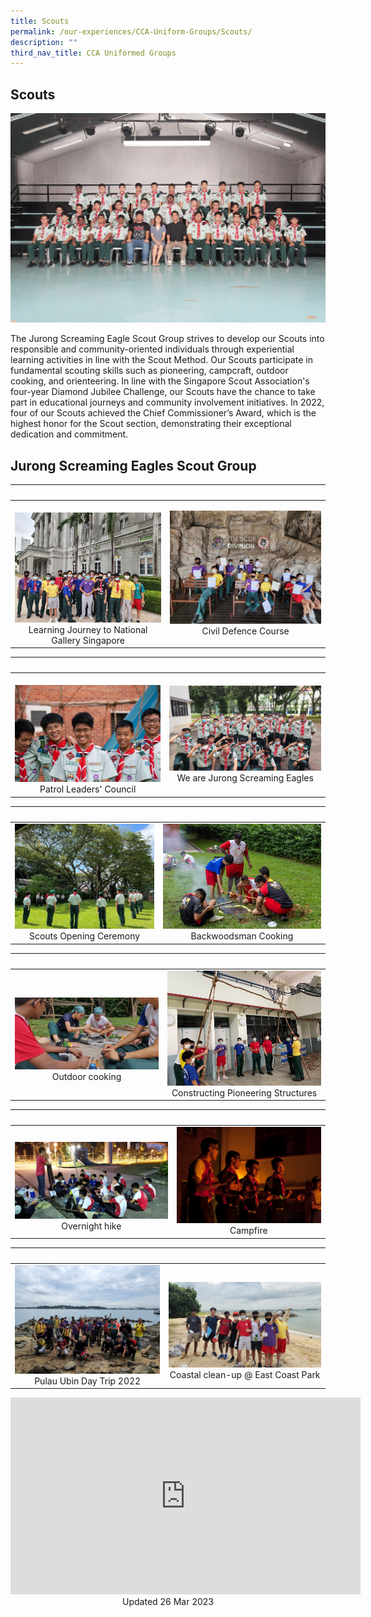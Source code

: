 ```yaml
---
title: Scouts
permalink: /our-experiences/CCA-Uniform-Groups/Scouts/
description: ""
third_nav_title: CCA Uniformed Groups
---
```

## Scouts 

![](/images/JS-Scouts.jpg)

The Jurong Screaming Eagle Scout Group strives to develop our Scouts into responsible and community-oriented individuals through experiential learning activities in line with the Scout Method. Our Scouts participate in fundamental scouting skills such as pioneering, campcraft, outdoor cooking, and orienteering. In line with the Singapore Scout Association's four-year Diamond Jubilee Challenge, our Scouts have the chance to take part in educational journeys and community involvement initiatives. In 2022, four of our Scouts achieved the Chief Commissioner’s Award, which is the highest honor for the Scout section, demonstrating their exceptional dedication and commitment.

## Jurong Screaming Eagles Scout Group

|&nbsp;&nbsp; |&nbsp;&nbsp; |  
|---|---|  
|&nbsp;![](/images/JSC1-Learning%20Journey%20to%20National%20Gallery%20SG.jpg) <center>Learning Journey to National Gallery Singapore</center> | ![](/images/JSC2-Civil%20Defence%20Course.jpg)<center>Civil Defence Course</center> |

|&nbsp;&nbsp; |&nbsp;&nbsp; |  
|---|---|  
|&nbsp;&nbsp;![](/images/JSC3-Patrol%20Leaders%20Council.jpg) <center>Patrol Leaders' Council</center> |  ![](/images/JSC4-We%20are%20Jurong%20Screaming%20Eagles.jpg)<center>We are Jurong Screaming Eagles</center> |

|&nbsp;&nbsp; |&nbsp;&nbsp; |  
|---|---|  
| ![](/images/JSC5-Scouts%20opening%20ceremony.jpg)<center>Scouts Opening Ceremony</center> |![](/images/JSC6-Backwoodsman%20cooking.jpg)<center> Backwoodsman Cooking</center> |

|&nbsp;&nbsp; |&nbsp;&nbsp; |  
|---|---|  
|&nbsp;![](/images/JSC7-Outdoor%20cooking.jpg) <center>Outdoor cooking</center> | ![](/images/JSC8-Constructing%20pioneering%20structures.jpg)<center>Constructing Pioneering Structures</center> |

|&nbsp;&nbsp; |&nbsp;&nbsp; |  
|---|---|  
|&nbsp;![](/images/JCS9Overnight%20hike.jpg) <center>Overnight hike</center> |![](/images/JCS10-Campfire.jpg)<center>Campfire</center> |

|&nbsp;&nbsp; |&nbsp;&nbsp; |  
|---|---|  
| ![](/images/JCS11-Pulau%20Ubin%20Day%20Trip%202022.jpg)<center>Pulau Ubin Day Trip 2022</center> | &nbsp;![](/images/JCS12-Coastal%20clean-up%20@%20East%20Coast%20Park.jpg) <center>Coastal clean-up @ East Coast Park</center> |



<iframe width="560" height="315" src="https://www.youtube.com/embed/AnrSzI3gxaQ" title="YouTube video player" frameborder="0" allow="accelerometer; autoplay; clipboard-write; encrypted-media; gyroscope; picture-in-picture; web-share" allowfullscreen=""></iframe>

<center> Updated 26 Mar 2023 </center>